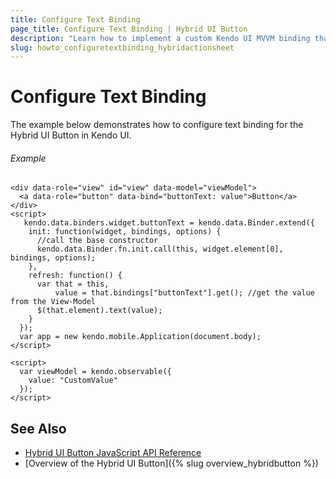 ```yaml
---
title: Configure Text Binding
page_title: Configure Text Binding | Hybrid UI Button
description: "Learn how to implement a custom Kendo UI MVVM binding that sets the Hybrid UI Button's text in Kendo UI."
slug: howto_configuretextbinding_hybridactionsheet
---
```


# Configure Text Binding

The example below demonstrates how to configure text binding for the Hybrid UI Button in Kendo UI.

###### Example

```dojo
<div data-role="view" id="view" data-model="viewModel">
  <a data-role="button" data-bind="buttonText: value">Button</a>
</div>
<script>
   kendo.data.binders.widget.buttonText = kendo.data.Binder.extend({
    init: function(widget, bindings, options) {
      //call the base constructor
      kendo.data.Binder.fn.init.call(this, widget.element[0], bindings, options);
    },
    refresh: function() {
      var that = this,
          value = that.bindings["buttonText"].get(); //get the value from the View-Model
      $(that.element).text(value);
    }
  });
  var app = new kendo.mobile.Application(document.body);
</script>

<script>
  var viewModel = kendo.observable({
    value: "CustomValue"
  });
</script>
```

## See Also

* [Hybrid UI Button JavaScript API Reference](/api/javascript/mobile/ui/button)
* [Overview of the Hybrid UI Button]({% slug overview_hybridbutton %})
